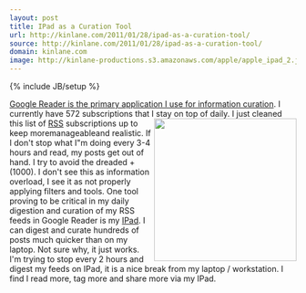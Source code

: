 ```yaml
---
layout: post
title: IPad as a Curation Tool
url: http://kinlane.com/2011/01/28/ipad-as-a-curation-tool/
source: http://kinlane.com/2011/01/28/ipad-as-a-curation-tool/
domain: kinlane.com
image: http://kinlane-productions.s3.amazonaws.com/apple/apple_ipad_2.jpg
---
```

{% include JB/setup %}<p>
     <a href="http://www.kinlane.com/2011/01/information-curation-with-my-google-reader/"
        target="_blank">Google Reader is the primary application I use for information curation</a>. I currently have 572 subscriptions that I stay on top of daily. <a href="http://www.kinlane.com/category/mobile/ipad/"
        target="_blank"><img class="c1"
          src="http://kinlane-productions.s3.amazonaws.com/apple/apple_ipad_2.jpg"
          alt=""
          width="250"
          align="right" /></a> I just cleaned this list of <a href="http://www.kinlane.com/category/rss/">RSS</a> subscriptions up to keep moremanageableand realistic. If I don't stop what I"m doing every 3-4 hours and read, my posts get out of hand. I try to avoid the dreaded +(1000). I don't see this as information overload, I see it as not properly applying filters and tools. One tool proving to be critical in my daily digestion and curation of my RSS feeds in Google Reader is my <a href="http://www.kinlane.com/category/mobile/ipad/">IPad</a>. I can digest and curate hundreds of posts much quicker than on my laptop. Not sure why, it just works. I'm trying to stop every 2 hours and digest my feeds on IPad, it is a nice break from my laptop / workstation. I find I read more, tag more and share more via my IPad.
</p>